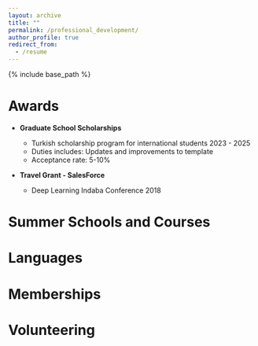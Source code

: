 ```yaml
---
layout: archive
title: ""
permalink: /professional_development/
author_profile: true
redirect_from:
  - /resume
---
```


{% include base_path %}

Awards
======
* **Graduate School Scholarships**  
  * Turkish scholarship program for international students 2023 - 2025
  * Duties includes: Updates and improvements to template
  * Acceptance rate: 5-10%  

* **Travel Grant - SalesForce**  
  * Deep Learning Indaba Conference 2018



Summer Schools and Courses
======


Languages
======


Memberships
======


Volunteering
======